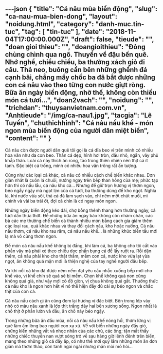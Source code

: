 ---json
{
    "title": "Cá nâu mùa biển động",
    "slug": "ca-nau-mua-bien-dong",
    "layout": "noidung.html",
    "category": "danh-muc.tin-tuc",
    "tag": [
        "tin-tuc"
    ],
    "date": "2018-11-04T17:00:00.000Z",
    "draft": false,
    "tieude": "",
    "doan gioi thieu": "",
    "doangioithieu": "Đông chùng chình qua ngõ. Thuyền về đậu bến quê. Nhớ nghề, chiều chiều, ba thường xách giỏ đi câu. Thả neo, buông cần bên những ghềnh đá cạnh bãi, chẳng mấy chốc ba đã bắt được những con cá nâu vào theo từng con nước giựt ròng. Bữa ăn ngày biển động, nhờ thế, không còn thiếu món cá tươi…",
    "doan2vach": "",
    "noidung": "",
    "trichdan": "thuysanvietnam.com.vn",
    "Anhtieude": "/img/ca-nau1.jpg",
    "tacgia": "Lê Tuyến",
    "chuthichhinh": "Cá nâu nấu khế - món ngon mùa biển động của người dân miệt biển",
    "__content__": ""
}
---
<p>C&aacute; n&acirc;u c&ograve;n được người d&acirc;n qu&ecirc; t&ocirc;i gọi l&agrave; c&aacute; dĩa beo v&igrave; tr&ecirc;n m&igrave;nh c&oacute; nhiều hoa văn như da con beo. Th&acirc;n c&aacute; dẹp, h&igrave;nh hơi tr&ograve;n, đầu nhỏ, ngắn, vảy phủ khắp th&acirc;n. Lo&agrave;i c&aacute; n&agrave;y th&iacute;ch ăn rong, tảo trong thi&ecirc;n nhi&ecirc;n n&ecirc;n thịt c&aacute; &iacute;t tanh. Đặc biệt c&aacute; trống, m&igrave;nh c&oacute; nhiều hoa văn tr&ocirc;ng rất ấn tượng.</p>

<p>Cũng như c&aacute;c loại c&aacute; kh&aacute;c, c&aacute; n&acirc;u c&oacute; nhiều c&aacute;ch chế biến kh&aacute;c nhau. Đơn giản nhất l&agrave; cuốn l&aacute; chuối, nướng ngay tr&ecirc;n bếp than hồng của mẹ; phức tạp hơn th&igrave; c&oacute; nấu lẩu, c&aacute; n&acirc;u kho c&agrave;&hellip; Nhưng để giữ trọn hương vị thơm ngon, b&eacute;o ngầy ngậy m&agrave; ngọt lịm của c&aacute; tươi, ba thường d&ugrave;ng để kho ngọt. Nghĩa l&agrave;, khi nước vừa s&ocirc;i, thả c&aacute; đ&atilde; l&agrave;m sạch v&agrave;o, chỉ n&ecirc;m một ch&uacute;t muối, m&igrave; ch&iacute;nh v&agrave; v&agrave;i ba tr&aacute;i ớt, đợi c&aacute; ch&iacute;n l&agrave; c&oacute; ngay m&oacute;n ngon.</p>

<p>Những ng&agrave;y biển động k&eacute;o d&agrave;i, chợ bỗng th&ecirc;nh thang hơn thường ng&agrave;y, c&aacute; tươi dần thưa thớt. Để những bữa ăn ng&agrave;y b&atilde;o kh&ocirc;ng c&ograve;n nh&agrave;m ch&aacute;n, c&aacute;c b&agrave; c&aacute;c mẹ thường chế biến c&aacute; th&agrave;nh nhiều m&oacute;n bằng c&aacute;ch gia giảm th&ecirc;m c&aacute;c loại rau, quả kh&aacute;c nhau v&agrave; thay đổi c&aacute;ch nấu, kho hoặc nướng. C&aacute; n&acirc;u nấu thơm, c&aacute; n&acirc;u kho rau răm, c&aacute; n&acirc;u nấu khế&hellip; l&agrave; những kh&uacute;c biến tấu mới lạ m&agrave; v&ocirc; c&ugrave;ng thơm ngon.</p>

<p>Để m&oacute;n c&aacute; n&acirc;u nấu khế kh&ocirc;ng bị đắng, khi l&agrave;m c&aacute;, ba kh&ocirc;ng cho t&ocirc;i cắt v&agrave;o phần v&acirc;y m&agrave; phải xẻ theo chiều dọc phần bụng c&aacute; để lấy ruột ra. Rồi dặn th&ecirc;m, c&aacute; n&acirc;u phải kho cho thật thấm, mềm con c&aacute;, nước kho vừa lạt vừa ngọt, ăn kh&ocirc;ng qu&aacute; mặn mới l&agrave; thiện nghệ của tay nghề người đầu bếp.</p>

<p>V&agrave; khi nồi c&aacute; kho đ&atilde; được n&ecirc;m nếm đạt y&ecirc;u cầu nhắc xuống bếp mới cho khế v&agrave;o, v&igrave; khế ch&iacute;n sẽ qu&aacute; sẽ bị mềm. Chọn khế kh&ocirc;ng qu&aacute; non cũng kh&ocirc;ng qu&aacute; gi&agrave;, như vậy mới c&oacute; độ gi&ograve;n, vị chua kh&ocirc;ng qu&aacute; gắt. Thưởng thức c&aacute; n&acirc;u kho l&agrave; ngon hơn hết v&igrave; n&oacute; thể hiện đầy đủ c&aacute;i sự b&eacute;o ngon v&agrave; chắc thịt của con c&aacute;.</p>

<p>C&aacute; n&acirc;u nấu c&aacute;ch g&igrave; ăn cũng đem lại hương vị đặc biệt. B&ecirc;n trong lớp vảy nhỏ c&oacute; m&agrave;u n&acirc;u xanh l&agrave; lớp thịt trắng d&agrave;y hai b&ecirc;n xương sống. Ngon nhất l&agrave; chỗ thịt ở phần lườn v&agrave; đầu, ăn chỗ n&agrave;y b&eacute;o ngậy.</p>

<p>Trong những bữa ăn đầu m&ugrave;a, nồi c&aacute; n&acirc;u nấu khế n&oacute;ng hổi, thơm lừng vị qu&ecirc; l&agrave;m ấm l&ograve;ng bao người con xa xứ. Về với biển những ng&agrave;y đầy gi&oacute;, chứng kiến những vất vả nhọc nhằn của c&aacute;c ch&uacute;, c&aacute;c &ocirc;ng; tận mắt thấy những chiếc thuyền nan vượt s&oacute;ng trở về sau h&agrave;ng giờ l&ecirc;nh đ&ecirc;nh tr&ecirc;n biển, mang theo những giỏ c&aacute; đầy ắp, c&oacute; như thế mới qu&yacute; lắm những m&oacute;n ăn đơn giản m&agrave; thơm thảo, c&ograve;n tanh ngai ng&aacute;i nhưng mặn m&ograve;i mồ h&ocirc;i&hellip;</p>
